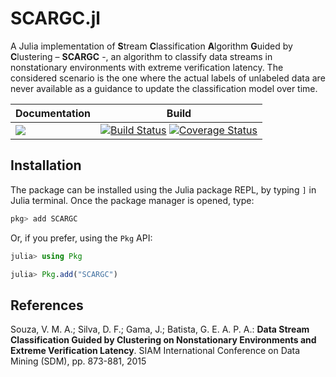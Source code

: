 # SCARGC.jl

A Julia implementation of **S**tream **C**lassification **A**lgorithm **G**uided by **C**lustering – **SCARGC** -, an algorithm to classify data streams in nonstationary environments with extreme verification latency. The considered scenario is the one where the actual labels of unlabeled data are never available as a guidance to update the classification model over time.

Documentation | Build
------------- | -----
[![][docs-stable-img]][docs-stable-url] | [![Build Status](https://travis-ci.org/MarinhoGabriel/SCARGC.jl.svg?branch=master)](https://travis-ci.org/MarinhoGabriel/SCARGC.jl) [![Coverage Status](https://coveralls.io/repos/github/MarinhoGabriel/SCARGC.jl/badge.svg?branch=master)](https://coveralls.io/github/MarinhoGabriel/SCARGC.jl?branch=master)


## Installation

The package can be installed using the Julia package REPL, by typing `]` in Julia terminal.
Once the package manager is opened, type:

```julia
pkg> add SCARGC
```

Or, if you prefer, using the `Pkg` API:

```julia
julia> using Pkg

julia> Pkg.add("SCARGC")
```

## References

Souza, V. M. A.; Silva, D. F.; Gama, J.; Batista, G. E. A. P. A.: **Data Stream Classification Guided by Clustering on Nonstationary Environments and Extreme Verification Latency**. SIAM International Conference on Data Mining (SDM), pp. 873-881, 2015

[docs-stable-img]: https://img.shields.io/badge/docs-stable-blue.svg
[docs-stable-url]: https://
